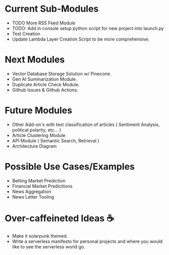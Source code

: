 # Current Sub-Modules
* TODO More RSS Feed Module
* TODO: Add in console setup python script for new project into launch.py
* Test Creation
* Update Lambda Layer Creation Script to be more comprehensive.

# Next Modules
* Vector Database Storage Solution w/ Pinecone.
* Gen AI Summarization Module.
* Duplicate Article Check Module.
* Github Issues & Github Actions.

# Future Modules
* Other Add-on's with text classification of articles ( Sentiment Analysis, political polarity, etc... )
* Article Clustering Module
* API Module ( Semantic Search, Retrieval )
* Architecture Diagram

# Possible Use Cases/Examples
* Betting Market Prediction
* Financial Market Predicitions
* News Aggregation
* News Letter Tooling

# Over-caffeineted Ideas ☕
* Make it solarpunk themed.
* Write a serverless manifesto for personal projects and where you would like to see the serverless world go.
